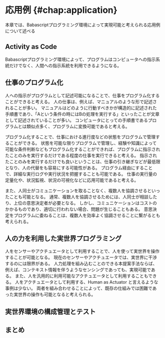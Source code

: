 # 応用例 {#chap:application}

<!-- \chapter{応用例}
\label{chap:application} -->

本章では、Babascriptプログラミング環境によって実現可能と考えられる応用例について述べる

## Activity as Code

Babascriptプログラミング環境によって、プログラムはコンピュータへの指示系統だけでなく、人間への指示系統を利用できるようになる。

## 仕事のプログラム化

人への指示がプログラムとして記述可能になることで、仕事をプログラム化することができると考える。
人の仕事は、例えば、マニュアルのような形で記述されることが多い。
マニュアルはどのように行動すべきかが構造的に記述された手順書であり、「Aという条件の時にはBの処理を実行する」といったことが文章として記述されていることが多い。
コンピュータにとっての手順書であるプログラムとは類似点多く、プログラムに変換可能であると考える。

プログラム化することで、仕事における進行度などの状態をプログラムで管理することができる。
状態を可能な限りプログラムで管理し、経験や知識によって可能な条件判断などもプログラム化することができれば、プログラムに指示されたことのみを実行するだけである程度の仕事を実行できると考える。
指示されたことのみを実行するだけでも良いということは、仕事の引き継ぎなどが最低限となり、人の代替をも容易にする可能性がある。
プログラム経由にすることで、詳細な実行ログや実行状況を把握することも可能である。
仕事の実行量の定量化や、状況監視、状況の可視化などに応用可能であると考える。

また、人同士がコミュニケーションを取ることなく、複数人を協調させるといったことも可能となる。
通常、複数人を協調させるためには、人同士が相談したり、上位の意思決定者が必要となる。
しかし、コミュニケーションはコストのかかるものであり、適切に行われない場合、問題が生じることもある。
意思決定をプログラムに委ねることは、複数人を効率よく協調させることに繋がるとも考えられる。

## 人の力を利用した実世界プログラミング

人をセンサーやアクチュエータとして利用することで、人を使って実世界を操作することが可能となる。
現在のセンサーやアクチュエータでは、実世界に干渉するのには限界がある。
人力処理を組み込むことのできる本提案手法ならば、例えば、コンテキスト情報を伴うようなセンシングであっても、実現可能である。
また、人を汎用的に利用可能なアクチュエータとして利用することもできる。
人をアクチュエータとして利用する、Human as Actuator と言えるような事例は少ない。
両者を組み合わせることによって、既存の仕組みでは困難であった実世界の操作も可能となると考えられる。

## 実世界環境の構成管理とテスト

## まとめ
